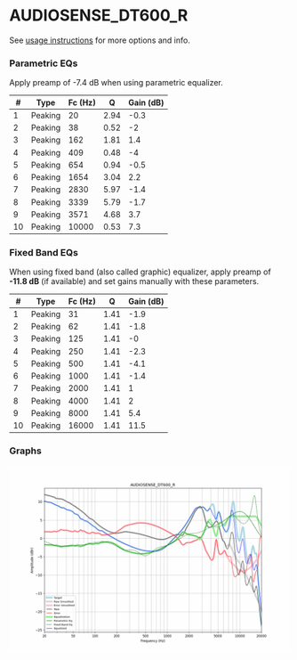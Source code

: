 # AUDIOSENSE_DT600_R
See [usage instructions](https://github.com/jaakkopasanen/AutoEq#usage) for more options and info.

### Parametric EQs
Apply preamp of -7.4 dB when using parametric equalizer.

|   # | Type    |   Fc (Hz) |    Q |   Gain (dB) |
|-----|---------|-----------|------|-------------|
|   1 | Peaking |        20 | 2.94 |        -0.3 |
|   2 | Peaking |        38 | 0.52 |        -2   |
|   3 | Peaking |       162 | 1.81 |         1.4 |
|   4 | Peaking |       409 | 0.48 |        -4   |
|   5 | Peaking |       654 | 0.94 |        -0.5 |
|   6 | Peaking |      1654 | 3.04 |         2.2 |
|   7 | Peaking |      2830 | 5.97 |        -1.4 |
|   8 | Peaking |      3339 | 5.79 |        -1.7 |
|   9 | Peaking |      3571 | 4.68 |         3.7 |
|  10 | Peaking |     10000 | 0.53 |         7.3 |

### Fixed Band EQs
When using fixed band (also called graphic) equalizer, apply preamp of **-11.8 dB** (if available) and set gains manually with these parameters.

|   # | Type    |   Fc (Hz) |    Q |   Gain (dB) |
|-----|---------|-----------|------|-------------|
|   1 | Peaking |        31 | 1.41 |        -1.9 |
|   2 | Peaking |        62 | 1.41 |        -1.8 |
|   3 | Peaking |       125 | 1.41 |        -0   |
|   4 | Peaking |       250 | 1.41 |        -2.3 |
|   5 | Peaking |       500 | 1.41 |        -4.1 |
|   6 | Peaking |      1000 | 1.41 |        -1.4 |
|   7 | Peaking |      2000 | 1.41 |         1   |
|   8 | Peaking |      4000 | 1.41 |         2   |
|   9 | Peaking |      8000 | 1.41 |         5.4 |
|  10 | Peaking |     16000 | 1.41 |        11.5 |

### Graphs
![](./AUDIOSENSE_DT600_R.png)
